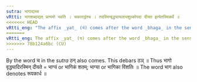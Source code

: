 ```yaml
---
sutra: भागाद्यच्च
vRtti: भागशब्दाद्यत् प्रत्ययो भवति । चकाराट्ठंश्च । तदस्मिन्वृद्ध्यायलाभशुल्कोपदा दीयत इत्येतस्मिन्नर्थे ॥
<<<<<<< HEAD
vRtti_eng: "The affix _yat_ (य॑) comes after the word _bhaga_ in the sense of "an interest, a rent, a profit, a tax or a bribe given thereby or therein"."
=======
vRtti_eng: The affix _yat_ (य) comes after the word _bhaga_ in the sense of "an interest, a rent, a profit, a tax or a bribe given thereby or therein".
>>>>>>> 78b124a6bc (CU)
---
```

By the word च in the _sutra_  ठन् also comes. This debars ठञ् ॥ Thus भागो वृद्ध्यादिरस्मिन् दीयते = भाग्यं or भागिकं शतम्; भाग्या or भागिका विंशतिः ॥ The word भाग also denotes रूपकार्ध ॥

